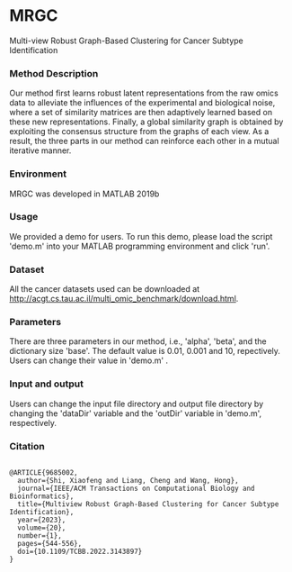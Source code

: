# MRGC

Multi-view Robust Graph-Based Clustering for Cancer Subtype Identification

### Method Description

Our method first learns robust latent representations from the raw omics data to alleviate the influences of the experimental and biological noise, where a set of similarity matrices are then adaptively learned based on these new representations. Finally, a global similarity graph is obtained by exploiting the consensus structure from the graphs of each view. As a result, the three parts in our method can reinforce each other in a mutual iterative manner.

### Environment

MRGC was developed in MATLAB 2019b

### Usage

We provided a demo for users. To run this demo, please load the script 'demo.m' into your MATLAB programming environment and click 'run'.

### Dataset

All the cancer datasets used can be downloaded at http://acgt.cs.tau.ac.il/multi_omic_benchmark/download.html.

### Parameters

There are three parameters in our method, i.e., 'alpha', 'beta', and the dictionary size 'base'. The default value is 0.01, 0.001 and 10, repectively. Users can change their value in 'demo.m' .

### Input and output

Users can change the input file directory and output file directory by changing the 'dataDir' variable and the 'outDir' variable in 'demo.m', respectively.

### Citation

```

@ARTICLE{9685002,
  author={Shi, Xiaofeng and Liang, Cheng and Wang, Hong},
  journal={IEEE/ACM Transactions on Computational Biology and Bioinformatics}, 
  title={Multiview Robust Graph-Based Clustering for Cancer Subtype Identification}, 
  year={2023},
  volume={20},
  number={1},
  pages={544-556},
  doi={10.1109/TCBB.2022.3143897}
}

```
